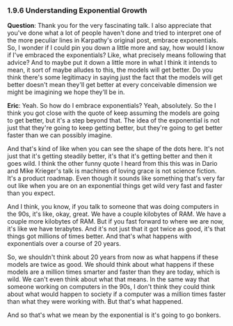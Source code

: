 ### 1.9.6 Understanding Exponential Growth

**Question**: Thank you for the very fascinating talk. I also appreciate that you've done what a lot of people haven't done and tried to interpret one of the more peculiar lines in Karpathy's original post, embrace exponentials. So, I wonder if I could pin you down a little more and say, how would I know if I've embraced the exponentials? Like, what precisely means following that advice? And to maybe put it down a little more in what I think it intends to mean, it sort of maybe alludes to this, the models will get better. Do you think there's some legitimacy in saying just the fact that the models will get better doesn't mean they'll get better at every conceivable dimension we might be imagining we hope they'll be in.

**Eric**: Yeah. So how do I embrace exponentials? Yeah, absolutely. So the I think you got close with the quote of keep assuming the models are going to get better, but it's a step beyond that. The idea of the exponential is not just that they're going to keep getting better, but they're going to get better faster than we can possibly imagine.

And that's kind of like when you can see the shape of the dots here. It's not just that it's getting steadily better, it's that it's getting better and then it goes wild. I think the other funny quote I heard from this this was in Dario and Mike Krieger's talk is machines of loving grace is not science fiction. It's a product roadmap. Even though it sounds like something that's very far out like when you are on an exponential things get wild very fast and faster than you expect.

And I think, you know, if you talk to someone that was doing computers in the 90s, it's like, okay, great. We have a couple kilobytes of RAM. We have a couple more kilobytes of RAM. But if you fast forward to where we are now, it's like we have terabytes. And it's not just that it got twice as good, it's that things got millions of times better. And that's what happens with exponentials over a course of 20 years.

So, we shouldn't think about 20 years from now as what happens if these models are twice as good. We should think about what happens if these models are a million times smarter and faster than they are today, which is wild. We can't even think about what that means. In the same way that someone working on computers in the 90s, I don't think they could think about what would happen to society if a computer was a million times faster than what they were working with. But that's what happened.

And so that's what we mean by the exponential is it's going to go bonkers.
